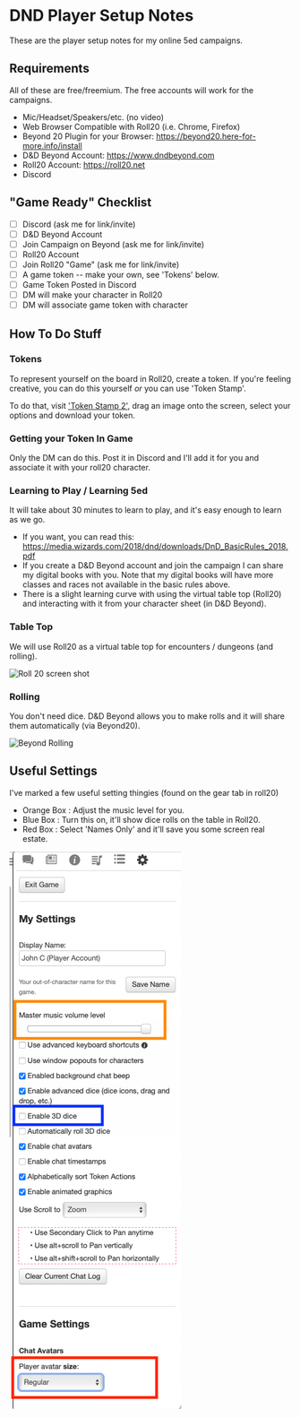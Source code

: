 # DND Player Setup Notes
These are the player setup notes for my online 5ed campaigns.

## Requirements
All of these are free/freemium.  The free accounts will work for the campaigns.

- Mic/Headset/Speakers/etc.  (no video)
- Web Browser Compatible with Roll20 (i.e. Chrome, Firefox)
- Beyond 20 Plugin for your Browser: https://beyond20.here-for-more.info/install
- D&D Beyond Account: https://www.dndbeyond.com
- Roll20 Account: https://roll20.net
- Discord

## "Game Ready" Checklist
- [ ] Discord (ask me for link/invite)
- [ ] D&D Beyond Account
- [ ] Join Campaign on Beyond (ask me for link/invite)
- [ ] Roll20 Account
- [ ] Join Roll20 "Game" (ask me for link/invite)
- [ ] A game token -- make your own, see 'Tokens' below.
- [ ] Game Token Posted in Discord
- [ ] DM will make your character in Roll20
- [ ] DM will associate game token with character

## How To Do Stuff

### Tokens
To represent yourself on the board in Roll20, create a token.  If you're feeling creative, you can do this yourself *or* you can use 'Token Stamp'.

To do that, visit ['Token Stamp 2'](https://rolladvantage.com/tokenstamp/), drag an image onto the screen, select your options and download your token.

### Getting your Token In Game
Only the DM can do this.  Post it in Discord and I'll add it for you and associate it with your roll20 character.

### Learning to Play / Learning 5ed
It will take about 30 minutes to learn to play, and it's easy enough to learn as we go.

* If you want, you can read this: https://media.wizards.com/2018/dnd/downloads/DnD_BasicRules_2018.pdf
* If you create a D&D Beyond account and join the campaign I can share my digital books with you.  Note that my digital books will have more classes and races not available in the basic rules above.
* There is a slight learning curve with using the virtual table top (Roll20) and interacting with it from your character sheet (in D&D Beyond).

### Table Top
We will use Roll20 as a virtual table top for encounters / dungeons (and rolling).

![Roll 20 screen shot](https://roll20.net/v3/assets/img/screens/hero-vtt.png)

### Rolling
You don't need dice.  D&D Beyond allows you to make rolls and it will share them automatically (via Beyond20).  

![Beyond Rolling](https://media-waterdeep.cursecdn.com/attachments/7/985/may-30-2020-21-26-53.gif)

## Useful Settings
I've marked a few useful setting thingies (found on the gear tab in roll20)
- Orange Box : Adjust the music level for you.
- Blue Box : Turn this on, it'll show dice rolls on the table in Roll20.
- Red Box : Select 'Names Only' and it'll save you some screen real estate.

![Settings](settings_to_know.png)